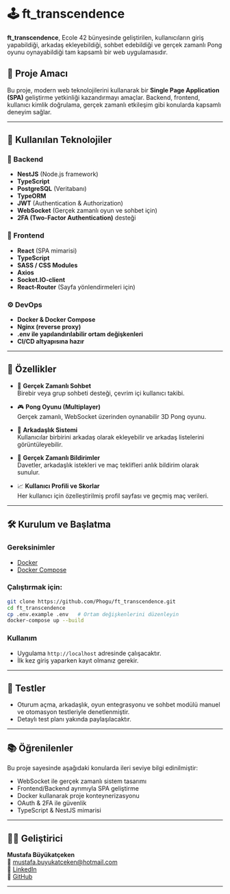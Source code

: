 # 🕹 ft_transcendence

**ft_transcendence**, Ecole 42 bünyesinde geliştirilen, kullanıcıların giriş yapabildiği, arkadaş ekleyebildiği, sohbet edebildiği ve gerçek zamanlı Pong oyunu oynayabildiği tam kapsamlı bir web uygulamasıdır.

## 📌 Proje Amacı

Bu proje, modern web teknolojilerini kullanarak bir **Single Page Application (SPA)** geliştirme yetkinliği kazandırmayı amaçlar.
Backend, frontend, kullanıcı kimlik doğrulama, gerçek zamanlı etkileşim gibi konularda kapsamlı deneyim sağlar.

---

## 🚀 Kullanılan Teknolojiler

### 🧠 Backend
- **NestJS** (Node.js framework)
- **TypeScript**
- **PostgreSQL** (Veritabanı)
- **TypeORM**
- **JWT** (Authentication & Authorization)
- **WebSocket** (Gerçek zamanlı oyun ve sohbet için)
- **2FA (Two-Factor Authentication)** desteği

### 🎨 Frontend
- **React** (SPA mimarisi)
- **TypeScript**
- **SASS / CSS Modules**
- **Axios**
- **Socket.IO-client**
- **React-Router** (Sayfa yönlendirmeleri için)

### ⚙️ DevOps
- **Docker & Docker Compose**
- **Nginx (reverse proxy)**
- **.env ile yapılandırılabilir ortam değişkenleri**
- **CI/CD altyapısına hazır**

---

## 🔐 Özellikler

- 💬 **Gerçek Zamanlı Sohbet**  
  Birebir veya grup sohbeti desteği, çevrim içi kullanıcı takibi.

- 🎮 **Pong Oyunu (Multiplayer)**  
  Gerçek zamanlı, WebSocket üzerinden oynanabilir 3D Pong oyunu.

- 👥 **Arkadaşlık Sistemi**  
  Kullanıcılar birbirini arkadaş olarak ekleyebilir ve arkadaş listelerini görüntüleyebilir.

- 🔔 **Gerçek Zamanlı Bildirimler**  
  Davetler, arkadaşlık istekleri ve maç teklifleri anlık bildirim olarak sunulur.

- 📈 **Kullanıcı Profili ve Skorlar**  
  Her kullanıcı için özelleştirilmiş profil sayfası ve geçmiş maç verileri.

---

## 🛠 Kurulum ve Başlatma

### Gereksinimler
- [Docker](https://www.docker.com/)
- [Docker Compose](https://docs.docker.com/compose/)

### Çalıştırmak için:

```bash
git clone https://github.com/Phogu/ft_transcendence.git
cd ft_transcendence
cp .env.example .env   # Ortam değişkenlerini düzenleyin
docker-compose up --build
```

### Kullanım

- Uygulama `http://localhost` adresinde çalışacaktır.
- İlk kez giriş yaparken kayıt olmanız gerekir.

---

## 🧪 Testler

- Oturum açma, arkadaşlık, oyun entegrasyonu ve sohbet modülü manuel ve otomasyon testleriyle denetlenmiştir.
- Detaylı test planı yakında paylaşılacaktır.

---

## 📚 Öğrenilenler

Bu proje sayesinde aşağıdaki konularda ileri seviye bilgi edinilmiştir:

- WebSocket ile gerçek zamanlı sistem tasarımı
- Frontend/Backend ayrımıyla SPA geliştirme
- Docker kullanarak proje konteynerizasyonu
- OAuth & 2FA ile güvenlik
- TypeScript & NestJS mimarisi

---

## 👨‍💻 Geliştirici

**Mustafa Büyükatçeken**  
📧 mustafa.buyukatceken@hotmail.com  
🔗 [LinkedIn](https://www.linkedin.com/in/mustafabuyukatceken/)  
🔗 [GitHub](https://github.com/Phogu)

---
